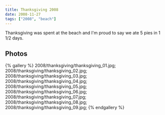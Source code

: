 ```yaml
---
title: Thanksgiving 2008
date: 2008-11-27
tags: ["2008", "beach"]
---
```

Thanksgiving was spent at the beach and I'm proud to say we ate 5 pies in 1 1/2 days.

## Photos 

{% gallery %} 
2008/thanksgiving/thanksgiving_01.jpg;
2008/thanksgiving/thanksgiving_02.jpg;
2008/thanksgiving/thanksgiving_03.jpg;
2008/thanksgiving/thanksgiving_04.jpg;
2008/thanksgiving/thanksgiving_05.jpg;
2008/thanksgiving/thanksgiving_06.jpg;
2008/thanksgiving/thanksgiving_07.jpg;
2008/thanksgiving/thanksgiving_08.jpg;
2008/thanksgiving/thanksgiving_09.jpg;
{% endgallery %}
